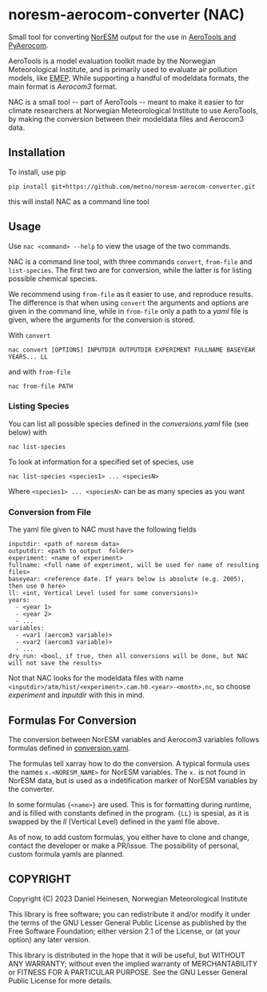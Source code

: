 # noresm-aerocom-converter (NAC)
Small tool for converting [NorESM](https://www.noresm.org/) output for the use in [AeroTools and PyAerocom](https://github.com/metno/pyaerocom).

AeroTools is a model evaluation toolkit made by the Norwegian Meteorological Institute, and is primarily used to evaluate air pollution models, like [EMEP](https://www.emep.int/). While supporting a handful of modeldata formats, the main format is *Aerocom3* format.

NAC is a small tool -- part of AeroTools -- meant to make it easier to for climate researchers at Norwegian Meteorological Institute to use AeroTools, by making the conversion between their modeldata files and Aerocom3 data. 

## Installation
To install, use pip
```
pip install git+https://github.com/metno/noresm-aerocom-converter.git
```
this will install NAC as a command line tool

## Usage
Use `nac <command> --help` to view the usage of the two commands.

NAC is a command line tool, with three commands `convert`, `from-file` and `list-species`. The first two are for conversion, while the latter is for listing possible chemical species. 

We recommend using `from-file` as it easier to use, and reproduce results. The difference is that when using `convert` the arguments and options are given in the command line, while in `from-file` only a path to a *yaml* file is given, where the arguments for the conversion is stored.

With `convert`
```
nac convert [OPTIONS] INPUTDIR OUTPUTDIR EXPERIMENT FULLNAME BASEYEAR YEARS... LL 
```

and with `from-file`
```
nac from-file PATH  
```

### Listing Species
You can list all possible species defined in the *conversions.yaml* file (see below) with 

```
nac list-species
```

To look at information for a specified set of species, use

```
nac list-species <species1> ... <speciesN>
```

Where `<species1> ... <speciesN>` can be as many species as you want

### Conversion from File
The yaml file given to NAC must have the following fields

```
inputdir: <path of noresm data>
outputdir: <path to output  folder>
experiment: <name of experiment>
fullname: <full name of experiment, will be used for name of resulting files>
baseyear: <reference date. If years below is absolute (e.g. 2005), then use 0 here>
ll: <int, Vertical Level (used for some conversions)>
years: 
  - <year 1>
  - <year 2>
  - ...
variables:
  - <var1 (aercom3 variable)>
  - <var2 (aercom3 variable)>
  - ...
dry_run: <bool, if true, then all conversions will be done, but NAC will not save the results>
```

Not that NAC looks for the modeldata files with name `<inputdir>/atm/hist/<experiment>.cam.h0.<year>-<month>.nc`, so choose *experiment* and *inputdir* with this in mind.


## Formulas For Conversion
The conversion between NorESM variables and Aerocom3 variables follows formulas defined in [conversion.yaml](noresm_aerocom_converter/conversions.yaml). 

The formulas tell xarray how to do the conversion. A typical formula uses the names `x.<NORESM_NAME>` for NorESM variables. The `x.` is not found in NorESM data, but is used as a indetification marker of NorESM variables by the converter.

In some formulas `{<name>}` are used. This is for formatting during runtime, and is filled with constants defined in the program. `{LL}` is spesial, as it is swapped by the *ll* (Vertical Level) defined in the yaml file above.

As of now, to add custom formulas, you either have to clone and change, contact the developer or make a PR/issue. The possibility of personal, custom formula yamls are planned.


## COPYRIGHT

Copyright (C) 2023 Daniel Heinesen, Norwegian Meteorological Institute

This library is free software; you can redistribute it and/or
modify it under the terms of the GNU Lesser General Public
License as published by the Free Software Foundation; either
version 2.1 of the License, or (at your option) any later version.

This library is distributed in the hope that it will be useful,
but WITHOUT ANY WARRANTY; without even the implied warranty of
MERCHANTABILITY or FITNESS FOR A PARTICULAR PURPOSE.  See the GNU
Lesser General Public License for more details.




